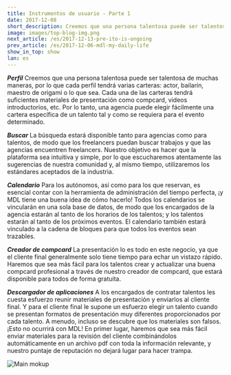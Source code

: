 ```yaml
---
title: Instrumentos de usuario - Parte 1
date: 2017-12-08
short_description: Creemos que una persona talentosa puede ser talentosa de muchas maneras
image: images/top-blog-img.png
next_article: /es/2017-12-13-pre-ito-is-ongoing
prev_article: /es/2017-12-06-mdl-my-daily-life
show_in_top: show
lan: es
---
```


***Perfil***
Creemos que una persona talentosa puede ser talentosa de muchas maneras, por lo que cada perfil tendrá varias carteras: actor, bailarín, maestro de origami o lo que sea. Cada una de las carteras tendrá suficientes materiales de presentación como compcard, videos introductorios, etc. Por lo tanto, una agencia puede elegir fácilmente una cartera específica de un talento tal y como se requiera para el evento determinado.

***Buscar***
La búsqueda estará disponible tanto para agencias como para talentos, de modo que los freelancers puedan buscar trabajos y que las agencias encuentren freelancers. Nuestro objetivo es hacer que la plataforma sea intuitiva y simple, por lo que escucharemos atentamente las sugerencias de nuestra comunidad y, al mismo tiempo, utilizaremos los estándares aceptados de la industria.

***Calendario***
Para los autónomos, así como para los que reservan, es esencial contar con la herramienta de administración del tiempo perfecta, ¡y MDL tiene una buena idea de cómo hacerlo! Todos los calendarios se vincularán en una sola base de datos, de modo que los encargados de la agencia estarán al tanto de los horarios de los talentos; y los talentos estarán al tanto de los próximos eventos. El calendario también estará vinculado a la cadena de bloques para que todos los eventos sean trazables.

***Creador de compcard***
La presentación lo es todo en este negocio, ya que el cliente final generalmente solo tiene tiempo para echar un vistazo rápido. Haremos que sea más fácil para los talentos crear y actualizar una buena compcard profesional a través de nuestro creador de compcard, que estará disponible para todos de forma gratuita.

***Descargador de aplicaciones***
 A los encargados de contratar talentos les cuesta esfuerzo reunir materiales de presentación y enviarlos al cliente final. Y para el cliente final le supone un esfuerzo elegir un talento cuando se presentan formatos de presentación muy diferentes proporcionados por cada talento. A menudo, incluso se descubre que los materiales son falsos. ¡Esto no ocurrirá con MDL! En primer lugar, haremos que sea más fácil enviar materiales para la revisión del cliente combinándolos automáticamente en un archivo pdf con toda la información relevante, y nuestro puntaje de reputación no dejará lugar para hacer trampa.
 

![Main mokup](https://gateway.ipfs.io/ipfs/QmVy4G5JewzqyEkLa2XTsNxmHaKx1Az5JQ7g348xZncvHU/main%20mokup.jpg)
